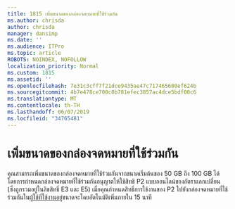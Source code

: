 ```yaml
---
title: 1815 เพิ่มขนาดของกล่องจดหมายที่ใช้ร่วมกัน
ms.author: chrisda
author: chrisda
manager: dansimp
ms.date: ''
ms.audience: ITPro
ms.topic: article
ROBOTS: NOINDEX, NOFOLLOW
localization_priority: Normal
ms.custom: 1815
ms.assetid: ''
ms.openlocfilehash: 7e31c3cff7f21dce9435ae47c717465680ef624b
ms.sourcegitcommit: 4b7e478ce700c0b781efec3857ac4dce5bdf00c6
ms.translationtype: MT
ms.contentlocale: th-TH
ms.lasthandoff: 06/07/2019
ms.locfileid: "34765481"
---
```

# <a name="increase-the-size-of-a-shared-mailbox"></a>เพิ่มขนาดของกล่องจดหมายที่ใช้ร่วมกัน

คุณสามารถเพิ่มขนาดของกล่องจดหมายที่ใช้ร่วมกันจากขนาดเริ่มต้นของ 50 GB ถึง 100 GB ได้ โดยการกำหนดกล่องจดหมายที่ใช้ร่วมกันอนุญาตให้ใช้สิทธิ P2 แบบออนไลน์ของอัตราแลกเปลี่ยน (ซึ่งถูกรวมอยู่ในลิขสิทธิ์ E3 และ E5) เมื่อคุณกำหนดสิทธิ์การใช้งานของ P2 ไปยังกล่องจดหมายที่ใช้ร่วมกันใน[ผู้ใช้ที่ใช้งานอยู่](https://portal.office.com/adminportal/home)ขนาดจะโดยอัตโนมัติเพิ่มภายใน 15 นาที
